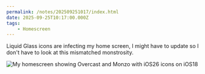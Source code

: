 ```yaml
---
permalink: /notes/202509251017/index.html
date: 2025-09-25T10:17:00.000Z
tags:
    - Homescreen
---
```


Liquid Glass icons are infecting my home screen, I might have to update so I don't have to look at this mismatched monstrosity.

![My homescreen showing Overcast and Monzo with iOS26 icons on iOS18](https://cdn.rknight.me/site/2025/home-screen-2025-09-25-alt.jpg)